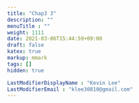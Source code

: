 ```yaml
---
title: "Chap3 3"
description: ""
menuTitle : ""
weight: 1111
date: 2021-03-06T15:44:59+09:00
draft: false
katex: true
markup: mmark
tags: []
hidden: true

LastModifierDisplayName : "Kevin Lee"
LastModifierEmail : "klee30810@gmail.com"
---
```


